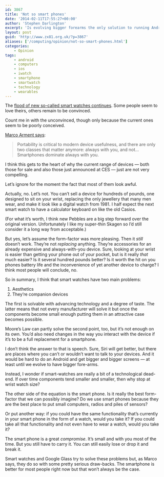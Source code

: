 ```yaml
---
id: 3867
title: 'Not so smart phones'
date: '2014-02-11T17:55:27+00:00'
author: 'Stephen Darlington'
excerpt: 'Is evolving bigger forearms the only solution to running Android on your wrist-watch?'
layout: post
guid: 'http://www.zx81.org.uk/?p=3867'
aliases: ['/computing/opinion/not-so-smart-phones.html']
categories:
    - Opinion
tags:
    - android
    - computers
    - ios
    - iwatch
    - smartphone
    - smartwatch
    - technology
    - wearables
---
```


The [flood of new so-called smart watches continues](http://www.macrumors.com/2014/01/08/ces-2014-smart-watches/). Some people seem to love theirs, others remain to be convinced.

Count me in with the unconvinced, though only because the current ones seem to be poorly conceived.

[Marco Arment says](http://www.marco.org/2013/12/29/smart-watches-and-face-computers):

> Portability is critical to modern device usefulness, and there are only two classes that matter anymore: always with you, and not… Smartphones dominate always with you.

I think this gets to the heart of why the current range of devices — both those for sale and also those just announced at CES — just are not very compelling.

Let’s ignore for the moment the fact that most of them look awful.

Actually, no. Let’s not. You can’t sell a device for hundreds of pounds, one designed to sit on your wrist, replacing the only jewellery that many men wear, and make it look like a digital watch from 1981. I half expect the next smart watch to have a calculator keyboard on like the old Casios.

(For what it’s worth, I think new Pebbles are a big step forward over the original version. Unfortunately I like my super-thin Skagen so I’d still consider it a long way from acceptable.)

But yes, let’s assume the form-factor was more pleasing. Then it *still* doesn’t work. They’re not *replacing* anything. They’re accessories for an already expensive and always-with-you device. Sure, looking at your wrist is easier than getting your phone out of your pocket, but is it really *that* much easier? Is it several hundred pounds better? Is it worth the hit on you phones battery life and the inconvenience of yet another device to charge? I think most people will conclude, no.

So in summary, I think that smart watches have two main problems:

1. Aesthetics
2. They’re companion devices

The first is solvable with advancing technology and a degree of taste. The latter means that not every manufacturer will solve it but once the components become small enough putting them in an attractive case becomes possible.

Moore’s Law can partly solve the second point, too, but it’s not enough on its own. You’d also need changes in the way you interact with the device if it’s to be a full replacement for a smartphone.

I don’t think the answer to that is speech. Sure, Siri will get better, but there are places where you can’t or wouldn’t want to talk to your devices. And it would be hard to do an Android and get bigger and bigger screens — at least until we evolve to have bigger fore-arms.

Instead, I wonder if smart-watches are really a bit of a technological dead-end. If over time components tend smaller and smaller, then why stop at wrist watch size?

The other side of the equation is the smart phone. Is it really the best form-factor that we can possibly imagine? Do we use smart phones because they are the best place to put small computers, radios and piles of sensors?

Or put another way: if you could have the same functionality that’s currently in your smart phone in the form of a watch, would you take it? If you could take all that functionality and not even have to wear a watch, would you take it?

The smart phone is a great *compromise*. It’s small and with you most of the time. But you still have to carry it. You can still easily lose or drop it and break it.

Smart watches and Google Glass try to solve these problems but, as Marco says, they do so with some pretty serious draw-backs. The smartphone is better for most people right now but that won’t always be the case.